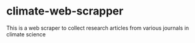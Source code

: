 # climate-web-scrapper
This is a web scraper to collect research articles from various journals in climate science
